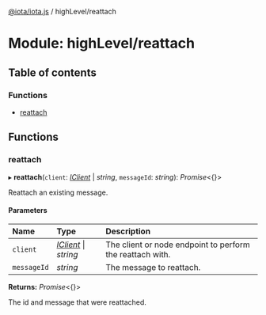 [@iota/iota.js](../README.md) / highLevel/reattach

# Module: highLevel/reattach

## Table of contents

### Functions

- [reattach](highlevel_reattach.md#reattach)

## Functions

### reattach

▸ **reattach**(`client`: [*IClient*](../interfaces/models_iclient.iclient.md) \| *string*, `messageId`: *string*): *Promise*<{}\>

Reattach an existing message.

#### Parameters

| Name | Type | Description |
| :------ | :------ | :------ |
| `client` | [*IClient*](../interfaces/models_iclient.iclient.md) \| *string* | The client or node endpoint to perform the reattach with. |
| `messageId` | *string* | The message to reattach. |

**Returns:** *Promise*<{}\>

The id and message that were reattached.
